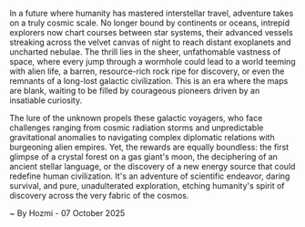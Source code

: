 
In a future where humanity has mastered interstellar travel, adventure takes on a truly cosmic scale. No longer bound by continents or oceans, intrepid explorers now chart courses between star systems, their advanced vessels streaking across the velvet canvas of night to reach distant exoplanets and uncharted nebulae. The thrill lies in the sheer, unfathomable vastness of space, where every jump through a wormhole could lead to a world teeming with alien life, a barren, resource-rich rock ripe for discovery, or even the remnants of a long-lost galactic civilization. This is an era where the maps are blank, waiting to be filled by courageous pioneers driven by an insatiable curiosity.

The lure of the unknown propels these galactic voyagers, who face challenges ranging from cosmic radiation storms and unpredictable gravitational anomalies to navigating complex diplomatic relations with burgeoning alien empires. Yet, the rewards are equally boundless: the first glimpse of a crystal forest on a gas giant's moon, the deciphering of an ancient stellar language, or the discovery of a new energy source that could redefine human civilization. It's an adventure of scientific endeavor, daring survival, and pure, unadulterated exploration, etching humanity's spirit of discovery across the very fabric of the cosmos.

~ By Hozmi - 07 October 2025
